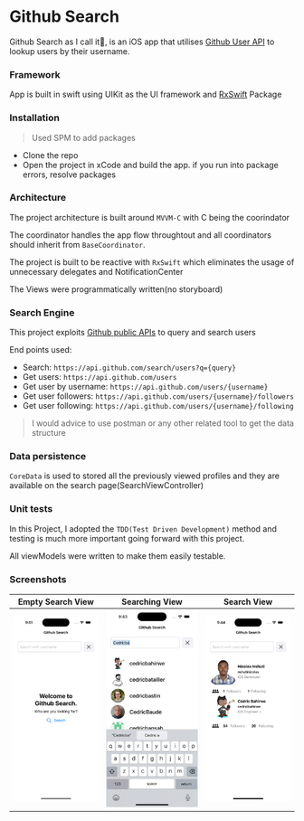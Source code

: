 # Github Search

Github Search as I call it🥳, is an iOS app that utilises [Github User API](https://docs.github.com/en/rest/users/users?apiVersion=2022-11-28) to lookup users by their username.

### Framework

App is built in swift using UIKit as the UI framework and [RxSwift](https://github.com/ReactiveX/RxSwift) Package

### Installation

> Used SPM to add packages

- Clone the repo
- Open the project in xCode and build the app. if you run into package errors, resolve packages

### Architecture

The project architecture is built around `MVVM-C` with C being the coorindator

The coordinator handles the app flow throughtout and all coordinators should inherit from `BaseCoordinator`.

The project is built to be reactive with `RxSwift` which eliminates the usage of unnecessary delegates and NotificationCenter

The Views were programmatically written(no storyboard)

### Search Engine

This project exploits [Github public APIs](https://api.github.com) to query and search users

End points used:

- Search: `https://api.github.com/search/users?q={query}`
- Get users: `https://api.github.com/users`
- Get user by username: `https://api.github.com/users/{username}`
- Get user followers: `https://api.github.com/users/{username}/followers`
- Get user following: `https://api.github.com/users/{username}/following`

> I would advice to use postman or any other related tool to get the data structure

### Data persistence

`CoreData` is used to stored all the previously viewed profiles and they are available on the search page(SearchViewController)

### Unit tests

In this Project, I adopted the `TDD(Test Driven Development)` method and testing is much more important going forward with this project.

All viewModels were written to make them easily testable.

### Screenshots

| **Empty Search View** | **Searching View** | **Search View** |
| --- | --- | --- |
| <img src="./screenshots/empty_search.png" width="250" /> | <img src="./screenshots/searching.png" width="250" /> | <img src="./screenshots/filled_search.png" width="250" /> |
